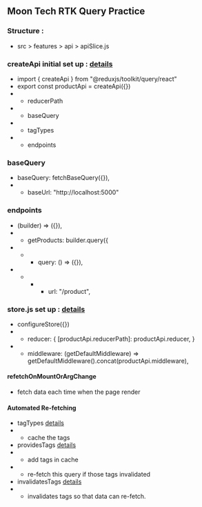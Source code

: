 ## Moon Tech RTK Query Practice

### Structure :

- src > features > api > apiSlice.js

### createApi initial set up : [details](https://redux-toolkit.js.org/tutorials/rtk-query#create-an-api-service)

- import { createApi } from "@reduxjs/toolkit/query/react"
- export const productApi = createApi({})
- - reducerPath
- - baseQuery
- - tagTypes
- - endpoints

### baseQuery

- baseQuery: fetchBaseQuery({}),
- - baseUrl: "http://localhost:5000"

### endpoints

- (builder) => ({}),
- - getProducts: builder.query({
- - - query: () => ({}),
- - - - url: "/product",

### store.js set up : [details](https://redux-toolkit.js.org/tutorials/rtk-query#add-the-service-to-your-store)

- configureStore({})
- - reducer: { [productApi.reducerPath]: productApi.reducer, }
- - middleware: (getDefaultMiddleware) => getDefaultMiddleware().concat(productApi.middleware),

#### refetchOnMountOrArgChange

- fetch data each time when the page render

#### Automated Re-fetching

- tagTypes [details](https://redux-toolkit.js.org/rtk-query/usage/automated-refetching#cache-tags)
- - cache the tags
- providesTags [details](https://redux-toolkit.js.org/rtk-query/usage/automated-refetching#providing-cache-data)
- - add tags in cache
- - re-fetch this query if those tags invalidated
- invalidatesTags [details](https://redux-toolkit.js.org/rtk-query/usage/automated-refetching#invalidating-cache-data)
- - invalidates tags so that data can re-fetch.
